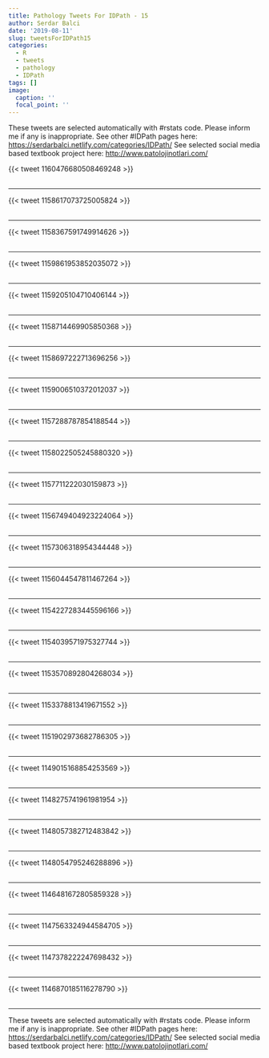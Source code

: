 ```yaml
---
title: Pathology Tweets For IDPath - 15
author: Serdar Balci
date: '2019-08-11'
slug: tweetsForIDPath15
categories:
  - R
  - tweets
  - pathology
  - IDPath
tags: []
image:
  caption: ''
  focal_point: ''
---
```



These tweets are selected automatically with #rstats code. Please inform me if any is inappropriate.
See other #IDPath pages here: https://serdarbalci.netlify.com/categories/IDPath/ 
See selected social media based textbook project here: http://www.patolojinotlari.com/

{{< tweet 1160476680508469248 >}}
<br>
<br>
<hr>
{{< tweet 1158617073725005824 >}}
<br>
<br>
<hr>
{{< tweet 1158367591749914626 >}}
<br>
<br>
<hr>
{{< tweet 1159861953852035072 >}}
<br>
<br>
<hr>
{{< tweet 1159205104710406144 >}}
<br>
<br>
<hr>
{{< tweet 1158714469905850368 >}}
<br>
<br>
<hr>
{{< tweet 1158697222713696256 >}}
<br>
<br>
<hr>
{{< tweet 1159006510372012037 >}}
<br>
<br>
<hr>
{{< tweet 1157288787854188544 >}}
<br>
<br>
<hr>
{{< tweet 1158022505245880320 >}}
<br>
<br>
<hr>
{{< tweet 1157711222030159873 >}}
<br>
<br>
<hr>
{{< tweet 1156749404923224064 >}}
<br>
<br>
<hr>
{{< tweet 1157306318954344448 >}}
<br>
<br>
<hr>
{{< tweet 1156044547811467264 >}}
<br>
<br>
<hr>
{{< tweet 1154227283445596166 >}}
<br>
<br>
<hr>
{{< tweet 1154039571975327744 >}}
<br>
<br>
<hr>
{{< tweet 1153570892804268034 >}}
<br>
<br>
<hr>
{{< tweet 1153378813419671552 >}}
<br>
<br>
<hr>
{{< tweet 1151902973682786305 >}}
<br>
<br>
<hr>
{{< tweet 1149015168854253569 >}}
<br>
<br>
<hr>
{{< tweet 1148275741961981954 >}}
<br>
<br>
<hr>
{{< tweet 1148057382712483842 >}}
<br>
<br>
<hr>
{{< tweet 1148054795246288896 >}}
<br>
<br>
<hr>
{{< tweet 1146481672805859328 >}}
<br>
<br>
<hr>
{{< tweet 1147563324944584705 >}}
<br>
<br>
<hr>
{{< tweet 1147378222247698432 >}}
<br>
<br>
<hr>
{{< tweet 1146870185116278790 >}}
<br>
<br>
<hr>


These tweets are selected automatically with #rstats code. Please inform me if any is inappropriate.
See other #IDPath pages here: https://serdarbalci.netlify.com/categories/IDPath/ 
See selected social media based textbook project here: http://www.patolojinotlari.com/

